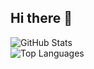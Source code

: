 ## Hi there 👋

![GitHub Stats](https://github-readme-stats.vercel.app/api?username=SamuelDesue&show_icons=true&theme=radical)  
![Top Languages](https://github-readme-stats.vercel.app/api/top-langs/?username=SamuelDesue&layout=compact&theme=radical)  
